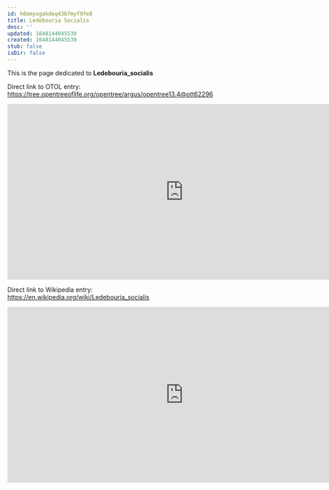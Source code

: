 ```yaml
---
id: h0omyxgakdeq43b7myf9fe8
title: Ledebouria Socialis
desc: ''
updated: 1648144045539
created: 1648144045539
stub: false
isDir: false
---
```

This is the page dedicated to **Ledebouria_socialis**


Direct link to OTOL entry: https://tree.opentreeoflife.org/opentree/argus/opentree13.4@ott62296



<html>
    <body>
    <iframe src="https://tree.opentreeoflife.org/opentree/argus/opentree13.4@ott62296"
    width="800" height="400" frameborder="0" allowfullscreen> </iframe>
    </body>
</html>
    


Direct link to Wikipedia entry: https://en.wikipedia.org/wiki/Ledebouria_socialis



<html>
    <body>
    <iframe src="https://en.wikipedia.org/wiki/Ledebouria_socialis"
    width="800" height="400" frameborder="0" allowfullscreen> </iframe>
    </body>
</html>
    
